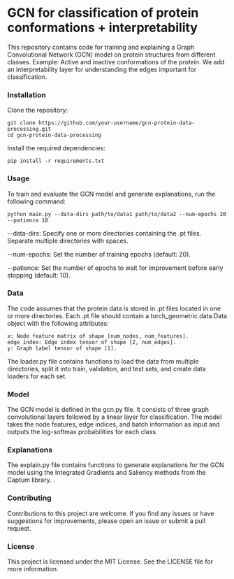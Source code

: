 # GCN for classification of protein conformations + interpretability

This repository contains code for training and explaining a Graph Convolutional Network (GCN) model on protein structures from different classes. Example: Active and inactive conformations of the protein. We add an interpretability layer for understanding the edges important for classification.

### Installation

Clone the repository:
```
git clone https://github.com/your-username/gcn-protein-data-processing.git
cd gcn-protein-data-processing
```
Install the required dependencies:
```
pip install -r requirements.txt
```

### Usage
To train and evaluate the GCN model and generate explanations, run the following command:
```
python main.py --data-dirs path/to/data1 path/to/data2 --num-epochs 20 --patience 10
```

--data-dirs: Specify one or more directories containing the .pt files. Separate multiple directories with spaces.

--num-epochs: Set the number of training epochs (default: 20).

--patience: Set the number of epochs to wait for improvement before early stopping (default: 10).

### Data
The code assumes that the protein data is stored in .pt files located in one or more directories. Each .pt file should contain a torch_geometric.data.Data object with the following attributes:
```
x: Node feature matrix of shape [num_nodes, num_features].
edge_index: Edge index tensor of shape [2, num_edges].
y: Graph label tensor of shape [1].
```
The loader.py file contains functions to load the data from multiple directories, split it into train, validation, and test sets, and create data loaders for each set.

### Model

The GCN model is defined in the gcn.py file. It consists of three graph convolutional layers followed by a linear layer for classification. The model takes the node features, edge indices, and batch information as input and outputs the log-softmax probabilities for each class.

### Explanations
The explain.py file contains functions to generate explanations for the GCN model using the Integrated Gradients and Saliency methods from the Captum library.
.

### Contributing
Contributions to this project are welcome. If you find any issues or have suggestions for improvements, please open an issue or submit a pull request.

### License
This project is licensed under the MIT License. See the LICENSE file for more information.
